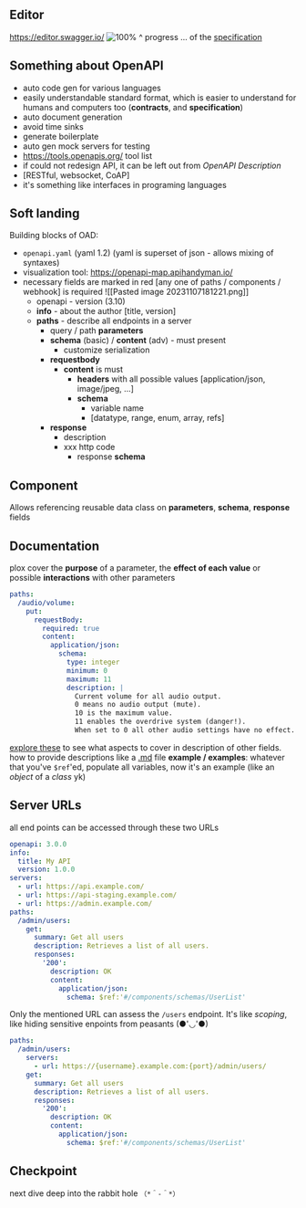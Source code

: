 ## Editor
https://editor.swagger.io/
![100%](https://progress-bar.dev/100)
^ progress ... of the [specification](https://learn.openapis.org/specification/)
## Something about OpenAPI
- auto code gen for various languages
- easily understandable standard format, which is easier to understand for humans and computers too (**contracts**, and **specification**)
- auto document generation
- avoid time sinks
- generate boilerplate 
- auto gen mock servers for testing
- https://tools.openapis.org/ tool list
- if could not redesign API, it can be left out from *OpenAPI Description*
- [RESTful, websocket, CoAP]
- it's something like interfaces in programing languages


## Soft landing
Building blocks of OAD: 
- `openapi.yaml` (yaml 1.2) (yaml is superset of json - allows mixing of syntaxes)
- visualization tool: https://openapi-map.apihandyman.io/
- necessary fields are marked in red [any one of paths / components / webhook] is required
 ![[Pasted image 20231107181221.png]]
	 - openapi - version (3.10)
	 - **info** - about the author [title, version]
	 - **paths** - describe all endpoints in a server
		 - query / path **parameters**
		 - **schema** (basic) / **content** (adv)  - must present
			 - customize serialization
		 - **requestbody** 
			 - **content** is must
				 - **headers** with all possible values [application/json, image/jpeg, ...]
				 - **schema**
					 - variable name
					 - [datatype, range, enum, array, refs]
		 - **response**
			 - description
			 - xxx http code
				 - response **schema**

## Component
Allows referencing reusable data class on **parameters**, **schema**, **response** fields
## Documentation 
plox cover the **purpose** of a parameter, the **effect of each value** or possible **interactions** with other parameters
```yaml
paths:
  /audio/volume:
    put:
      requestBody:
        required: true
        content:
          application/json:
            schema:
              type: integer
              minimum: 0
              maximum: 11
              description: |
                Current volume for all audio output.
                0 means no audio output (mute).
                10 is the maximum value.
                11 enables the overdrive system (danger!).
                When set to 0 all other audio settings have no effect.
```
[explore these](https://spec.openapis.org/oas/v3.1.0#operation-object) to see what aspects to cover in description of other fields.
how to provide descriptions like a [.md](https://learn.openapis.org/specification/docs#the-commonmark-syntax) file
**example / examples**: whatever that you've `$ref`'ed, populate all variables, now it's an example (like an *object* of a *class* yk)

## Server URLs
all end points can be accessed through these two URLs

```yaml
openapi: 3.0.0
info:
  title: My API
  version: 1.0.0
servers:
  - url: https://api.example.com/
  - url: https://api-staging.example.com/
  - url: https://admin.example.com/
paths:
  /admin/users:
    get:
      summary: Get all users
      description: Retrieves a list of all users.
      responses:
        '200':
          description: OK
          content:
            application/json:
              schema: $ref:'#/components/schemas/UserList'

```
Only the mentioned URL can assess the `/users` endpoint.
It's like *scoping*, like hiding sensitive enpoints from peasants (●'◡'●)
```yaml
paths:
  /admin/users:
    servers:
      - url: https://{username}.example.com:{port}/admin/users/
    get:
      summary: Get all users
      description: Retrieves a list of all users.
      responses:
        '200':
          description: OK
          content:
            application/json:
              schema: $ref:'#/components/schemas/UserList'
```
## Checkpoint  
next dive deep into the rabbit hole `（*＾-＾*）`
